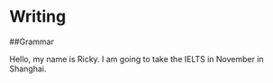 # Writing

##Grammar

Hello, my name is Ricky. I am going to take the IELTS in November in Shanghai.

